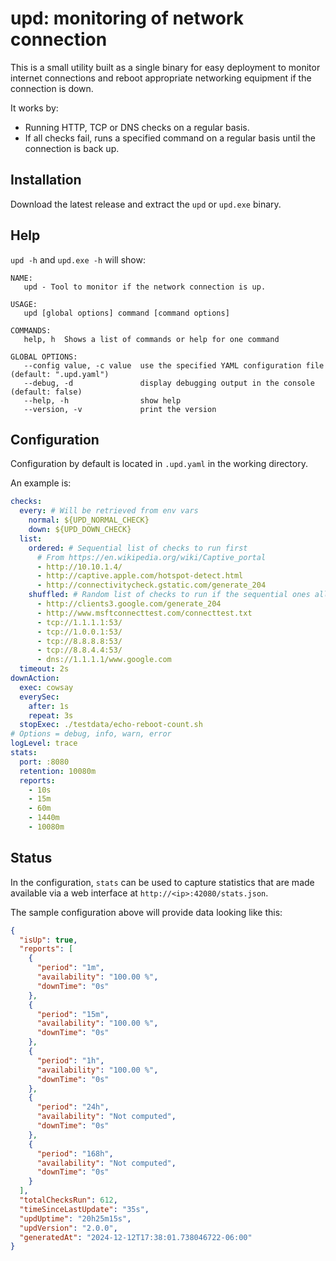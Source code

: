 # upd: monitoring of network connection

This is a small utility built as a single binary for easy deployment to monitor internet connections and reboot appropriate networking equipment if the connection is down.

It works by:

- Running HTTP, TCP or DNS checks on a regular basis.
- If all checks fail, runs a specified command on a regular basis until the connection is back up.

## Installation

Download the latest release and extract the `upd` or `upd.exe` binary.

## Help

`upd -h` and `upd.exe -h` will show:

```text
NAME:
   upd - Tool to monitor if the network connection is up.

USAGE:
   upd [global options] command [command options]

COMMANDS:
   help, h  Shows a list of commands or help for one command

GLOBAL OPTIONS:
   --config value, -c value  use the specified YAML configuration file (default: ".upd.yaml")
   --debug, -d               display debugging output in the console (default: false)
   --help, -h                show help
   --version, -v             print the version
```

## Configuration

Configuration by default is located in `.upd.yaml` in the working directory.

An example is:

```yaml
checks:
  every: # Will be retrieved from env vars
    normal: ${UPD_NORMAL_CHECK}
    down: ${UPD_DOWN_CHECK}
  list:
    ordered: # Sequential list of checks to run first
      # From https://en.wikipedia.org/wiki/Captive_portal
      - http://10.10.1.4/
      - http://captive.apple.com/hotspot-detect.html
      - http://connectivitycheck.gstatic.com/generate_204
    shuffled: # Random list of checks to run if the sequential ones all failed
      - http://clients3.google.com/generate_204
      - http://www.msftconnecttest.com/connecttest.txt
      - tcp://1.1.1.1:53/
      - tcp://1.0.0.1:53/
      - tcp://8.8.8.8:53/
      - tcp://8.8.4.4:53/
      - dns://1.1.1.1/www.google.com
  timeout: 2s
downAction:
  exec: cowsay
  everySec:
    after: 1s
    repeat: 3s
  stopExec: ./testdata/echo-reboot-count.sh
# Options = debug, info, warn, error
logLevel: trace
stats:
  port: :8080
  retention: 10080m
  reports:
    - 10s
    - 15m
    - 60m
    - 1440m
    - 10080m
```

## Status

In the configuration, `stats` can be used to capture statistics that are made available via a web interface at `http://<ip>:42080/stats.json`.

The sample configuration above will provide data looking like this:

```json
{
  "isUp": true,
  "reports": [
    {
      "period": "1m",
      "availability": "100.00 %",
      "downTime": "0s"
    },
    {
      "period": "15m",
      "availability": "100.00 %",
      "downTime": "0s"
    },
    {
      "period": "1h",
      "availability": "100.00 %",
      "downTime": "0s"
    },
    {
      "period": "24h",
      "availability": "Not computed",
      "downTime": "0s"
    },
    {
      "period": "168h",
      "availability": "Not computed",
      "downTime": "0s"
    }
  ],
  "totalChecksRun": 612,
  "timeSinceLastUpdate": "35s",
  "updUptime": "20h25m15s",
  "updVersion": "2.0.0",
  "generatedAt": "2024-12-12T17:38:01.738046722-06:00"
}
```
